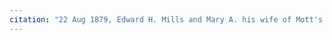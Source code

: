 ```yaml
---
citation: "22 Aug 1879, Edward H. Mills and Mary A. his wife of Mott's Corners NY to Stephen [unclear], Genesee County Deeds Book 150, p343, Genesee County Clerk, Batavia NY. Scanned from photocopy of reproduction. Scanned 11x17 sheet in two pieces then stitched together."
---
```

